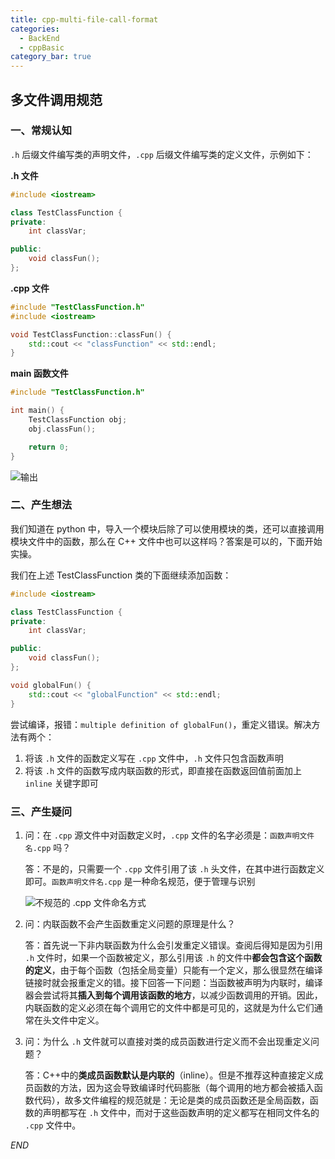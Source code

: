 ```yaml
---
title: cpp-multi-file-call-format
categories: 
  - BackEnd
  - cppBasic
category_bar: true
---
```


## 多文件调用规范

### 一、常规认知

`.h` 后缀文件编写类的声明文件，`.cpp` 后缀文件编写类的定义文件，示例如下：

**.h 文件**

```cpp
#include <iostream>

class TestClassFunction {
private:
	int classVar;

public:
	void classFun();
};
```

**.cpp 文件**

```cpp
#include "TestClassFunction.h"
#include <iostream>

void TestClassFunction::classFun() {
	std::cout << "classFunction" << std::endl;
}
```

**main 函数文件**

```cpp
#include "TestClassFunction.h"

int main() {
	TestClassFunction obj;
	obj.classFun();

	return 0;
}
```

![输出](https://dwj-oss.oss-cn-nanjing.aliyuncs.com/images/202403012308775.png)

### 二、产生想法

我们知道在 python 中，导入一个模块后除了可以使用模块的类，还可以直接调用模块文件中的函数，那么在 C++ 文件中也可以这样吗？答案是可以的，下面开始实操。

我们在上述 TestClassFunction 类的下面继续添加函数：

```cpp
#include <iostream>

class TestClassFunction {
private:
	int classVar;

public:
	void classFun();
};

void globalFun() {
	std::cout << "globalFunction" << std::endl;
}
```

尝试编译，报错：`multiple definition of globalFun()`，重定义错误。解决方法有两个：

1. 将该 `.h` 文件的函数定义写在 `.cpp` 文件中，`.h` 文件只包含函数声明
2. 将该 `.h` 文件的函数写成内联函数的形式，即直接在函数返回值前面加上 `inline` 关键字即可

### 三、产生疑问

1. 问：在 `.cpp` 源文件中对函数定义时，`.cpp` 文件的名字必须是：`函数声明文件名.cpp` 吗？

    答：不是的，只需要一个 `.cpp` 文件引用了该 `.h` 头文件，在其中进行函数定义即可。`函数声明文件名.cpp` 是一种命名规范，便于管理与识别

    ![不规范的 .cpp 文件命名方式](https://dwj-oss.oss-cn-nanjing.aliyuncs.com/images/202403012308973.png)

2. 问：内联函数不会产生函数重定义问题的原理是什么？

    答：首先说一下非内联函数为什么会引发重定义错误。查阅后得知是因为引用 `.h` 文件时，如果一个函数被定义，那么引用该 `.h` 的文件中**都会包含这个函数的定义**，由于每个函数（包括全局变量）只能有一个定义，那么很显然在编译链接时就会报重定义的错。接下回答一下问题：当函数被声明为内联时，编译器会尝试将其**插入到每个调用该函数的地方**，以减少函数调用的开销。因此，内联函数的定义必须在每个调用它的文件中都是可见的，这就是为什么它们通常在头文件中定义。

3. 问：为什么 `.h` 文件就可以直接对类的成员函数进行定义而不会出现重定义问题？

    答：C++中的**类成员函数默认是内联的**（inline）。但是不推荐这种直接定义成员函数的方法，因为这会导致编译时代码膨胀（每个调用的地方都会被插入函数代码），故多文件编程的规范就是：无论是类的成员函数还是全局函数，函数的声明都写在 `.h` 文件中，而对于这些函数声明的定义都写在相同文件名的 `.cpp` 文件中。

$END$
